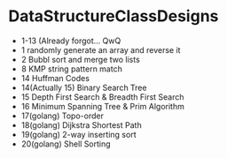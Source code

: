 # DataStructureClassDesigns

* 1-13 (Already forgot... QwQ
* 1 randomly generate an array and reverse it
* 2 Bubbl sort and merge two lists
* 8 KMP string pattern match
* 14 Huffman Codes
* 14(Actually 15) Binary Search Tree
* 15 Depth First Search & Breadth First Search
* 16 Minimum Spanning Tree & Prim Algorithm
* 17(golang) Topo-order
* 18(golang) Dijkstra Shortest Path
* 19(golang) 2-way inserting sort
* 20(golang) Shell Sorting
